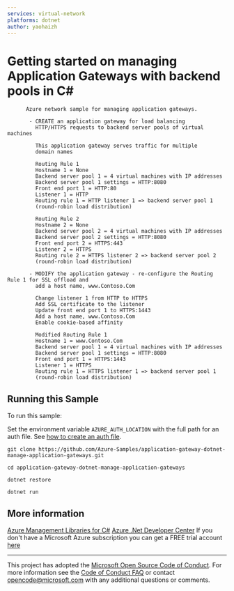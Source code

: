 ```yaml
---
services: virtual-network
platforms: dotnet
author: yaohaizh
---
```


# Getting started on managing Application Gateways with backend pools in C# #

          Azure network sample for managing application gateways.
         
           - CREATE an application gateway for load balancing
             HTTP/HTTPS requests to backend server pools of virtual machines
         
             This application gateway serves traffic for multiple
             domain names
         
             Routing Rule 1
             Hostname 1 = None
             Backend server pool 1 = 4 virtual machines with IP addresses
             Backend server pool 1 settings = HTTP:8080
             Front end port 1 = HTTP:80
             Listener 1 = HTTP
             Routing rule 1 = HTTP listener 1 => backend server pool 1
             (round-robin load distribution)
         
             Routing Rule 2
             Hostname 2 = None
             Backend server pool 2 = 4 virtual machines with IP addresses
             Backend server pool 2 settings = HTTP:8080
             Front end port 2 = HTTPS:443
             Listener 2 = HTTPS
             Routing rule 2 = HTTPS listener 2 => backend server pool 2
             (round-robin load distribution)
         
           - MODIFY the application gateway - re-configure the Routing Rule 1 for SSL offload and
             add a host name, www.Contoso.Com
         
             Change listener 1 from HTTP to HTTPS
             Add SSL certificate to the listener
             Update front end port 1 to HTTPS:1443
             Add a host name, www.Contoso.Com
             Enable cookie-based affinity
         
             Modified Routing Rule 1
             Hostname 1 = www.Contoso.Com
             Backend server pool 1 = 4 virtual machines with IP addresses
             Backend server pool 1 settings = HTTP:8080
             Front end port 1 = HTTPS:1443
             Listener 1 = HTTPS
             Routing rule 1 = HTTPS listener 1 => backend server pool 1
             (round-robin load distribution)
         


## Running this Sample ##

To run this sample:

Set the environment variable `AZURE_AUTH_LOCATION` with the full path for an auth file. See [how to create an auth file](https://github.com/Azure/azure-libraries-for-net/blob/master/AUTH.md).

    git clone https://github.com/Azure-Samples/application-gateway-dotnet-manage-application-gateways.git

    cd application-gateway-dotnet-manage-application-gateways

    dotnet restore

    dotnet run

## More information ##

[Azure Management Libraries for C#](https://github.com/Azure/azure-sdk-for-net/tree/Fluent)
[Azure .Net Developer Center](https://azure.microsoft.com/en-us/develop/net/)
If you don't have a Microsoft Azure subscription you can get a FREE trial account [here](http://go.microsoft.com/fwlink/?LinkId=330212)

---

This project has adopted the [Microsoft Open Source Code of Conduct](https://opensource.microsoft.com/codeofconduct/). For more information see the [Code of Conduct FAQ](https://opensource.microsoft.com/codeofconduct/faq/) or contact [opencode@microsoft.com](mailto:opencode@microsoft.com) with any additional questions or comments.